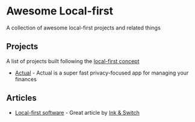 # Awesome Local-first
A collection of awesome local-first projects and related things

## Projects

A list of projects built following the [local-first concept](https://www.inkandswitch.com/local-first/)

- [Actual](https://actualbudget.com) - Actual is a super fast privacy-focused app for managing your finances

## Articles

- [Local-first software](https://www.inkandswitch.com/local-first/) - Great article by [Ink & Switch](https://www.inkandswitch.com)
